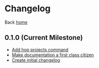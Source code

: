 # Changelog
Back [home](./index.md)
## 0.1.0 (Current Milestone)
 * [Add hop projects command](https://github.com/zincmade/hopper/pull/1)
 * [Make documentation a first class citizen](https://github.com/zincmade/hopper/pull/3)
 * [Create initial changelog](https://github.com/zincmade/hopper/pull/4)

